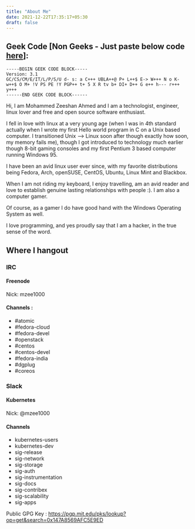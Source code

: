 ```yaml
---
title: "About Me"
date: 2021-12-22T17:35:17+05:30
draft: false
---
```


## Geek Code [Non Geeks - Just paste below code [here](http://www.joereiss.net/geek/ungeek.html)]:
```
-----BEGIN GEEK CODE BLOCK-----
Version: 3.1
GC/CS/CM/E/IT/L/P/S/U d- s: a C+++ UBLA++@ P+ L++$ E-> W+++ N o K- w++$ O M+ !V PS PE !Y PGP++ t+ 5 X R tv b+ DI+ D++ G e++ h--- r+++ y+++
------END GEEK CODE BLOCK------
```

Hi, I am Mohammed Zeeshan Ahmed and  I am a technologist, engineer, linux lover and free and open source software enthusiast.

I fell in love with linux at a very young age (when I was in 4th standard actually when I wrote my first Hello world program in C on a Unix based computer. I transitioned Unix –> Linux soon after though exactly how soon, my memory fails me), though I got introduced to technology much earlier though 8-bit gaming consoles and my first Pentium 3 based computer running Windows 95.

I have been an avid linux user ever since, with my favorite distributions being Fedora, Arch, openSUSE, CentOS, Ubuntu, Linux Mint and Blackbox.

When I am not riding my keyboard, I enjoy travelling, am an avid reader and love to establish genuine lasting relationships with people :). I am also a computer gamer.

Of course, as a gamer I do have good hand with the Windows Operating System as well.

I love programming, and yes proudly say that I am a hacker, in the true sense of the word.

## Where I hangout

### IRC

#### Freenode
Nick: mzee1000

#### Channels :
 - #atomic
 - #fedora-cloud
 - #fedora-devel
 - #openstack
 - #centos
 - #centos-devel
 - #fedora-india
 - #dgplug
 - #coreos
 
### Slack

#### Kubernetes
Nick: @mzee1000

#### Channels
 - kubernetes-users
 - kubernetes-dev
 - sig-release
 - sig-network
 - sig-storage
 - sig-auth
 - sig-instrumentation
 - sig-docs
 - sig-contribex
 - sig-scalability
 - sig-apps

Public GPG Key : https://pgp.mit.edu/pks/lookup?op=get&search=0x147A8569AFC5E9ED

